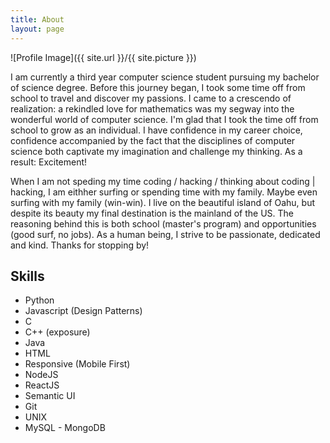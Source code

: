 ```yaml
---
title: About
layout: page
---
```

![Profile Image]({{ site.url }}/{{ site.picture }})

<p>I am currently a third year computer science student pursuing my bachelor
of science degree.  Before this journey began, I took some time off from school to 
travel and discover my passions. I came to a crescendo of realization: a rekindled 
love for mathematics was my segway into the wonderful world of computer science.  
I'm glad that I took the time off from school to grow as an individual.  I have
confidence in my career choice, confidence accompanied by the fact that the 
disciplines of computer science both captivate my imagination and challenge my 
thinking.  As a result: Excitement!</p>
<p>When I am not speding my time coding / hacking / thinking about coding | hacking, 
I am eithher surfing or spending time with my family.  Maybe even surfing with my
family (win-win).  I live on the beautiful island of Oahu, but despite its beauty
my final destination is the mainland of the US.  The reasoning behind this is 
both school (master's program) and opportunities (good surf, no jobs).  As a human 
being, I strive to be passionate, dedicated and kind.  Thanks for stopping by!</p>

<h2>Skills</h2>

<ul class="skill-list">
	<li>Python</li>
	<li>Javascript (Design Patterns)</li>
	<li>C</li>
	<li>C++ (exposure)</li>
	<li>Java</li>
	<li>HTML</li>
	<li>Responsive (Mobile First)</li>
	<li>NodeJS</li>
	<li>ReactJS</li>
	<li>Semantic UI</li>
	<li>Git</li>
	<li>UNIX</li>
	<li>MySQL - MongoDB</li>
</ul>
